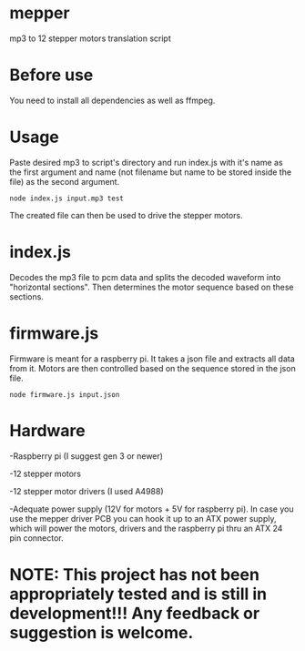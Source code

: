 # mepper
mp3 to 12 stepper motors translation script

# Before use
You need to install all dependencies as well as ffmpeg.

# Usage
Paste desired mp3 to script's directory and run index.js with it's name as the first argument and name (not filename but name to be stored inside the file) as the second argument.

    node index.js input.mp3 test

The created file can then be used to drive the stepper motors.

# index.js
Decodes the mp3 file to pcm data and splits the decoded waveform into "horizontal sections". Then determines the motor sequence based on these sections.

# firmware.js
Firmware is meant for a raspberry pi. It takes a json file and extracts all data from it. Motors are then controlled based on the sequence stored in the json file.

    node firmware.js input.json

# Hardware
-Raspberry pi (I suggest gen 3 or newer)

-12 stepper motors

-12 stepper motor drivers (I used A4988)

-Adequate power supply (12V for motors + 5V for raspberry pi). In case you use the mepper driver PCB you can hook it up to an ATX power supply, which will power the motors, drivers and the raspberry pi thru an ATX 24 pin connector.

# NOTE: This project has not been appropriately tested and is still in development!!! Any feedback or suggestion is welcome.